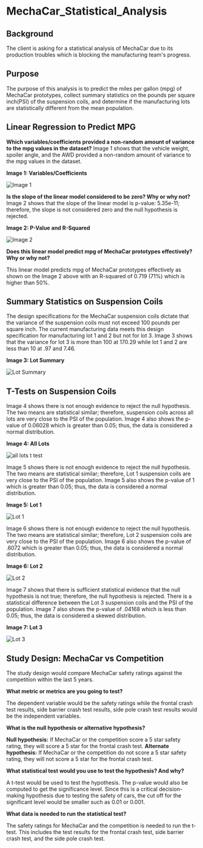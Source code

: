 # MechaCar_Statistical_Analysis
## Background

The client is asking for a statistical analysis of MechaCar due to its production troubles which is blocking the manufacturing team's progress.

## Purpose

The purpose of this analysis is to predict the miles per gallon (mpg) of MechaCar prototypes, collect summary statistics on the pounds per square inch(PSI) of the suspension coils, and determine if the manufacturing lots are statistically different from the mean population.

## Linear Regression to Predict MPG

**Which variables/coefficients provided a non-random amount of variance to the mpg values in the dataset?**
Image 1 shows that the vehicle weight, spoiler angle, and the AWD provided a non-random amount of variance to the mpg values in the dataset.

**Image 1: Variables/Coefficients**

![Image 1](https://user-images.githubusercontent.com/78306719/120069119-d5614780-c049-11eb-8972-9db3a4ea1a4a.PNG)

**Is the slope of the linear model considered to be zero? Why or why not?**
Image 2 shows that the slope of the linear model is p-value: 5.35e-11; therefore, the slope is not considered zero and the null hypothesis is rejected.

**Image 2: P-Value and R-Squared**

![Image 2](https://user-images.githubusercontent.com/78306719/120069123-dabe9200-c049-11eb-8447-81e691db6af0.PNG)

**Does this linear model predict mpg of MechaCar prototypes effectively? Why or why not?**

This linear model predicts mpg of MechaCar prototypes effectively as shown on the Image 2 above with an R-squared of 0.719 (71%) which is higher than 50%.

## Summary Statistics on Suspension Coils

The design specifications for the MechaCar suspension coils dictate that the variance of the suspension coils must not exceed 100 pounds per square inch. The current manufacturing data meets this design specification for manufacturing lot 1 and 2 but not for lot 3. Image 3 shows that the variance for lot 3 is more than 100 at 170.29 while lot 1 and 2 are less than 10 at .97 and 7.46. 

**Image 3: Lot Summary**

![Lot Summary](https://user-images.githubusercontent.com/78306719/120069644-a4cedd00-c04c-11eb-9053-37c3351375df.PNG)

## T-Tests on Suspension Coils

Image 4 shows there is not enough evidence to reject the null hypothesis. The two means are statistical similar; therefore, suspension coils across all lots are very close to the PSI of the population. Image 4 also shows the p-value of 0.06028 which is greater than 0.05; thus, the data is considered a normal distribution.

**Image 4: All Lots**

![all lots t test](https://user-images.githubusercontent.com/78306719/120069201-3db02900-c04a-11eb-80c6-551bec496a12.PNG)

Image 5 shows there is not enough evidence to reject the null hypothesis. The two means are statistical similar; therefore, Lot 1 suspension coils are very close to the PSI of the population. Image 5 also shows the p-value of 1 which is greater than 0.05; thus, the data is considered a normal distribution.

**Image 5: Lot 1**

![Lot 1](https://user-images.githubusercontent.com/78306719/120069220-5b7d8e00-c04a-11eb-880b-b1427339ecdf.PNG)

Image 6 shows there is not enough evidence to reject the null hypothesis. The two means are statistical similar; therefore, Lot 2 suspension coils are very close to the PSI of the population. Image 6 also shows the p-value of .6072 which is greater than 0.05; thus, the data is considered a normal distribution.

**Image 6: Lot 2**

![Lot 2](https://user-images.githubusercontent.com/78306719/120069267-997ab200-c04a-11eb-8b84-4e25ca71bcef.PNG)

Image 7 shows that there is sufficient statistical evidence that the null hypothesis is not  true; therefore, the null hypothesis is rejected. There is a statistical difference between the Lot 3 suspension coils and the PSI of the population. Image 7 also shows the p-value of .04168 which is less than 0.05; thus, the data is considered a skewed distribution.

**Image 7: Lot 3**

![Lot 3](https://user-images.githubusercontent.com/78306719/120069289-bf07bb80-c04a-11eb-91b3-5266352390b3.PNG)

## Study Design: MechaCar vs Competition

The study design would compare MechaCar safety ratings against the competition within the last 5 years. 

**What metric or metrics are you going to test?**

The dependent variable would be the safety ratings while the frontal crash test results, side barrier crash test results, side pole crash test results would be the independent variables.

**What is the null hypothesis or alternative hypothesis?**

**Null hypothesis:** If MechaCar or the competition score a 5 star safety rating, they will score a 5 star for the frontal crash test. 
**Alternate hypothesis:** If MechaCar or the competition do not score a 5 star safety rating, they will not score a 5 star for the frontal crash test. 

**What statistical test would you use to test the hypothesis? And why?**

A t-test would be used to test the hypothesis. The p-value would also be computed to get the significance level. Since this is a critical decision-making hypothesis due to testing the safety of cars, the cut off for the significant level would be smaller such as 0.01 or 0.001.

**What data is needed to run the statistical test?**

The safety ratings for MechaCar and the competition is needed to run the t-test. This includes the test results for the frontal crash test, side barrier crash test, and the side pole crash test.
